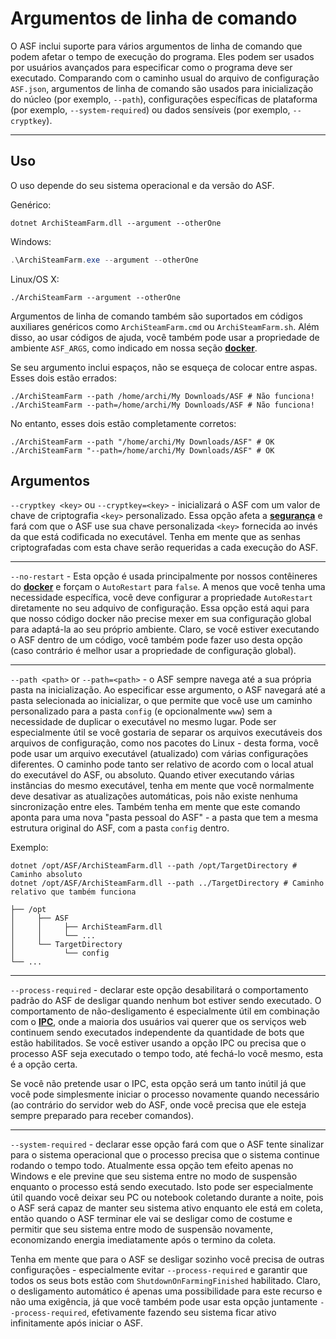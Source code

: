 # Argumentos de linha de comando

O ASF inclui suporte para vários argumentos de linha de comando que podem afetar o tempo de execução do programa. Eles podem ser usados por usuários avançados para especificar como o programa deve ser executado. Comparando com o caminho usual do arquivo de configuração `ASF.json`, argumentos de linha de comando são usados para inicialização do núcleo (por exemplo, `--path`), configurações específicas de plataforma (por exemplo, `--system-required`) ou dados sensíveis (por exemplo, `--cryptkey`).

* * *

## Uso

O uso depende do seu sistema operacional e da versão do ASF.

Genérico:

```shell
dotnet ArchiSteamFarm.dll --argument --otherOne
```

Windows:

```powershell
.\ArchiSteamFarm.exe --argument --otherOne
```

Linux/OS X:

```shell
./ArchiSteamFarm --argument --otherOne
```

Argumentos de linha de comando também são suportados em códigos auxiliares genéricos como `ArchiSteamFarm.cmd` ou `ArchiSteamFarm.sh`. Além disso, ao usar códigos de ajuda, você também pode usar a propriedade de ambiente `ASF_ARGS`, como indicado em nossa seção **[docker](https://github.com/JustArchiNET/ArchiSteamFarm/wiki/Docker#command-line-arguments)**.

Se seu argumento inclui espaços, não se esqueça de colocar entre aspas. Esses dois estão errados:

```shell
./ArchiSteamFarm --path /home/archi/My Downloads/ASF # Não funciona!
./ArchiSteamFarm --path=/home/archi/My Downloads/ASF # Não funciona!
```

No entanto, esses dois estão completamente corretos:

```shell
./ArchiSteamFarm --path "/home/archi/My Downloads/ASF" # OK
./ArchiSteamFarm "--path=/home/archi/My Downloads/ASF" # OK
```

## Argumentos

`--cryptkey <key>` ou `--cryptkey=<key>` - inicializará o ASF com um valor de chave de criptografia `<key>` personalizado. Essa opção afeta a **[segurança](https://github.com/JustArchiNET/ArchiSteamFarm/wiki/Security-pt-BR)** e fará com que o ASF use sua chave personalizada `<key>` fornecida ao invés da que está codificada no executável. Tenha em mente que as senhas criptografadas com esta chave serão requeridas a cada execução do ASF.

* * *

`--no-restart` - Esta opção é usada principalmente por nossos contêineres do **[docker](https://github.com/JustArchiNET/ArchiSteamFarm/wiki/Docker)** e forçam o `AutoRestart` para `false`. A menos que você tenha uma necessidade específica, você deve configurar a propriedade `AutoRestart` diretamente no seu adquivo de configuração. Essa opção está aqui para que nosso código docker não precise mexer em sua configuração global para adaptá-la ao seu próprio ambiente. Claro, se você estiver executando o ASF dentro de um código, você também pode fazer uso desta opção (caso contrário é melhor usar a propriedade de configuração global).

* * *

`--path <path>` or `--path=<path>` - o ASF sempre navega até a sua própria pasta na inicialização. Ao especificar esse argumento, o ASF navegará até a pasta selecionada ao inicializar, o que permite que você use um caminho personalizado para a pasta `config` (e opcionalmente `www`) sem a necessidade de duplicar o executável no mesmo lugar. Pode ser especialmente útil se você gostaria de separar os arquivos executáveis dos arquivos de configuração, como nos pacotes do Linux - desta forma, você pode usar um arquivo executável (atualizado) com várias configurações diferentes. O caminho pode tanto ser relativo de acordo com o local atual do executável do ASF, ou absoluto. Quando etiver executando várias instâncias do mesmo executável, tenha em mente que você normalmente deve desativar as atualizações automáticas, pois não existe nenhuma sincronização entre eles. Também tenha em mente que este comando aponta para uma nova "pasta pessoal do ASF" - a pasta que tem a mesma estrutura original do ASF, com a pasta `config` dentro.

Exemplo:

```shell
dotnet /opt/ASF/ArchiSteamFarm.dll --path /opt/TargetDirectory # Caminho absoluto
dotnet /opt/ASF/ArchiSteamFarm.dll --path ../TargetDirectory # Caminho relativo que também funciona
```

    ├── /opt
    │     ├── ASF
    │     │     ├── ArchiSteamFarm.dll
    │     │     └── ...
    │     └── TargetDirectory
    │           └── config
    └── ...
    

* * *

`--process-required` - declarar este opção desabilitará o comportamento padrão do ASF de desligar quando nenhum bot estiver sendo executado. O comportamento de não-desligamento é especialmente útil em combinação com o **[IPC](https://github.com/JustArchiNET/ArchiSteamFarm/wiki/IPC-pt-BR)**, onde a maioria dos usuários vai querer que os serviços web continuem sendo executados independente da quantidade de bots que estão habilitados. Se você estiver usando a opção IPC ou precisa que o processo ASF seja executado o tempo todo, até fechá-lo você mesmo, esta é a opção certa.

Se você não pretende usar o IPC, esta opção será um tanto inútil já que você pode simplesmente iniciar o processo novamente quando necessário (ao contrário do servidor web do ASF, onde você precisa que ele esteja sempre preparado para receber comandos).

* * *

`--system-required` - declarar esse opção fará com que o ASF tente sinalizar para o sistema operacional que o processo precisa que o sistema continue rodando o tempo todo. Atualmente essa opção tem efeito apenas no Windows e ele previne que seu sistema entre no modo de suspensão enquanto o processo está sendo executado. Isto pode ser especialmente útil quando você deixar seu PC ou notebook coletando durante a noite, pois o ASF será capaz de manter seu sistema ativo enquanto ele está em coleta, então quando o ASF terminar ele vai se desligar como de costume e permitir que seu sistema entre modo de suspensão novamente, economizando energia imediatamente após o termino da coleta.

Tenha em mente que para o ASF se desligar sozinho você precisa de outras configurações - especialmente evitar `--process-required` e garantir que todos os seus bots estão com `ShutdownOnFarmingFinished` habilitado. Claro, o desligamento automático é apenas uma possibilidade para este recurso e não uma exigência, já que você também pode usar esta opção juntamente `--process-required`, efetivamente fazendo seu sistema ficar ativo infinitamente após iniciar o ASF.